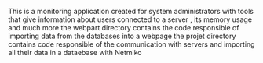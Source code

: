 
This is a monitoring application created for system administrators  with tools that give information about users connected to a server , its memory usage and much more
the webpart directory contains the code responsible of importing  data from the  databases into a webpage 
the projet directory contains code responsible of the communication with servers and importing all their data  in a dataebase with Netmiko
